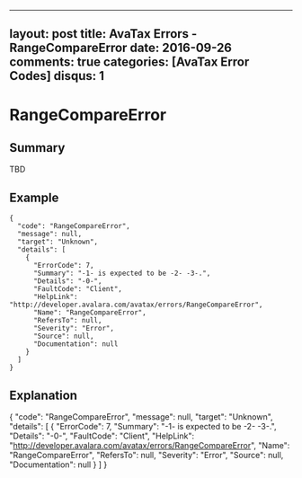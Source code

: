 
---
layout: post
title: AvaTax Errors - RangeCompareError
date: 2016-09-26
comments: true
categories: [AvaTax Error Codes]
disqus: 1
---

# RangeCompareError

## Summary

TBD

## Example

    {
      "code": "RangeCompareError",
      "message": null,
      "target": "Unknown",
      "details": [
        {
          "ErrorCode": 7,
          "Summary": "-1- is expected to be -2- -3-.",
          "Details": "-0-",
          "FaultCode": "Client",
          "HelpLink": "http://developer.avalara.com/avatax/errors/RangeCompareError",
          "Name": "RangeCompareError",
          "RefersTo": null,
          "Severity": "Error",
          "Source": null,
          "Documentation": null
        }
      ]
    }

## Explanation

{
      "code": "RangeCompareError",
      "message": null,
      "target": "Unknown",
      "details": [
        {
          "ErrorCode": 7,
          "Summary": "-1- is expected to be -2- -3-.",
          "Details": "-0-",
          "FaultCode": "Client",
          "HelpLink": "http://developer.avalara.com/avatax/errors/RangeCompareError",
          "Name": "RangeCompareError",
          "RefersTo": null,
          "Severity": "Error",
          "Source": null,
          "Documentation": null
        }
      ]
    }
